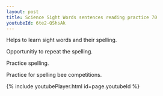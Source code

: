 ```yaml
---
layout: post
title: Science Sight Words sentences reading practice 70
youtubeId: 6te2-QShsAk
---
```

 
 
Helps to learn sight words and their spelling.

Opportunitiy to repeat the spelling. 

Practice spelling. 
 
Practice for spelling bee competitions. 
 
{% include youtubePlayer.html id=page.youtubeId %}
 
 
